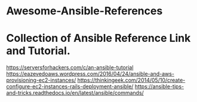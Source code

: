 # Awesome-Ansible-References

Collection of Ansible Reference Link and Tutorial.
=================================================

https://serversforhackers.com/c/an-ansible-tutorial  
https://eazevedoaws.wordpress.com/2016/04/24/ansible-and-aws-provisioning-ec2-instances/
https://thinkingeek.com/2014/05/10/create-configure-ec2-instances-rails-deployment-ansible/
https://ansible-tips-and-tricks.readthedocs.io/en/latest/ansible/commands/

